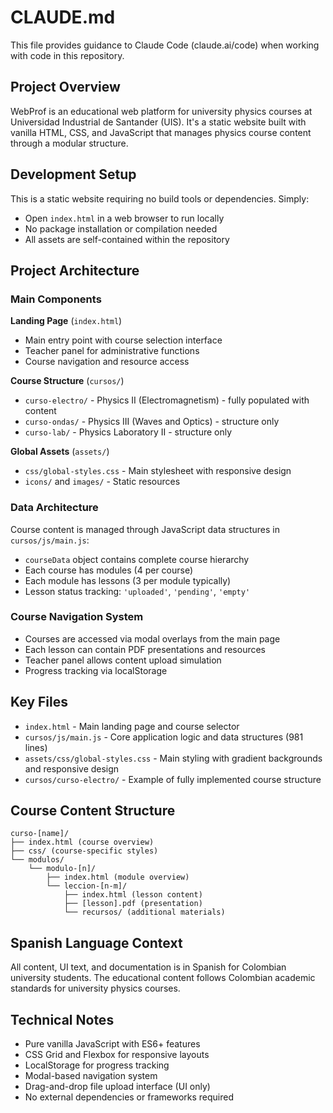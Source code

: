 # CLAUDE.md

This file provides guidance to Claude Code (claude.ai/code) when working with code in this repository.

## Project Overview

WebProf is an educational web platform for university physics courses at Universidad Industrial de Santander (UIS). It's a static website built with vanilla HTML, CSS, and JavaScript that manages physics course content through a modular structure.

## Development Setup

This is a static website requiring no build tools or dependencies. Simply:
- Open `index.html` in a web browser to run locally
- No package installation or compilation needed
- All assets are self-contained within the repository

## Project Architecture

### Main Components

**Landing Page** (`index.html`)
- Main entry point with course selection interface
- Teacher panel for administrative functions
- Course navigation and resource access

**Course Structure** (`cursos/`)
- `curso-electro/` - Physics II (Electromagnetism) - fully populated with content
- `curso-ondas/` - Physics III (Waves and Optics) - structure only
- `curso-lab/` - Physics Laboratory II - structure only

**Global Assets** (`assets/`)
- `css/global-styles.css` - Main stylesheet with responsive design
- `icons/` and `images/` - Static resources

### Data Architecture

Course content is managed through JavaScript data structures in `cursos/js/main.js`:

- `courseData` object contains complete course hierarchy
- Each course has modules (4 per course)
- Each module has lessons (3 per module typically)
- Lesson status tracking: `'uploaded'`, `'pending'`, `'empty'`

### Course Navigation System

- Courses are accessed via modal overlays from the main page
- Each lesson can contain PDF presentations and resources
- Teacher panel allows content upload simulation
- Progress tracking via localStorage

## Key Files

- `index.html` - Main landing page and course selector
- `cursos/js/main.js` - Core application logic and data structures (981 lines)
- `assets/css/global-styles.css` - Main styling with gradient backgrounds and responsive design
- `cursos/curso-electro/` - Example of fully implemented course structure

## Course Content Structure

```
curso-[name]/
├── index.html (course overview)
├── css/ (course-specific styles)
└── modulos/
    └── modulo-[n]/
        ├── index.html (module overview)
        └── leccion-[n-m]/
            ├── index.html (lesson content)
            ├── [lesson].pdf (presentation)
            └── recursos/ (additional materials)
```

## Spanish Language Context

All content, UI text, and documentation is in Spanish for Colombian university students. The educational content follows Colombian academic standards for university physics courses.

## Technical Notes

- Pure vanilla JavaScript with ES6+ features
- CSS Grid and Flexbox for responsive layouts
- LocalStorage for progress tracking
- Modal-based navigation system
- Drag-and-drop file upload interface (UI only)
- No external dependencies or frameworks required